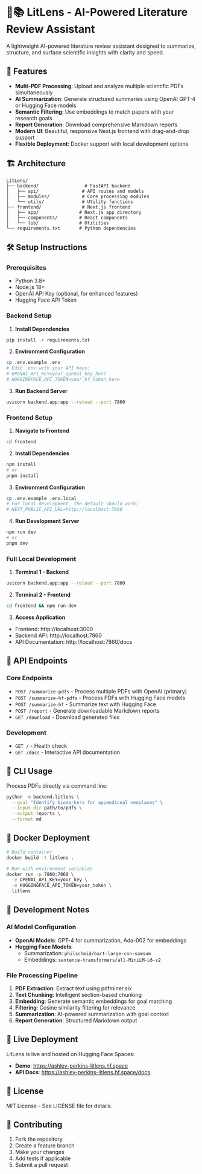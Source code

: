 # 🧠📚 LitLens - AI-Powered Literature Review Assistant

A lightweight AI-powered literature review assistant designed to summarize, structure, and surface scientific insights with clarity and speed.

## 🚀 Features

- **Multi-PDF Processing**: Upload and analyze multiple scientific PDFs simultaneously
- **AI Summarization**: Generate structured summaries using OpenAI GPT-4 or Hugging Face models
- **Semantic Filtering**: Use embeddings to match papers with your research goals
- **Report Generation**: Download comprehensive Markdown reports
- **Modern UI**: Beautiful, responsive Next.js frontend with drag-and-drop support
- **Flexible Deployment**: Docker support with local development options

## 🏗️ Architecture

```
LitLens/
├── backend/                 # FastAPI backend
│   ├── api/                # API routes and models
│   ├── modules/            # Core processing modules
│   └── utils/              # Utility functions
├── frontend/               # Next.js frontend
│   ├── app/               # Next.js app directory
│   ├── components/        # React components
│   └── lib/               # Utilities
└── requirements.txt       # Python dependencies
```

## 🛠️ Setup Instructions

### Prerequisites

- Python 3.8+
- Node.js 18+
- OpenAI API Key (optional, for enhanced features)
- Hugging Face API Token

### Backend Setup

1. **Install Dependencies**
```bash
pip install -r requirements.txt
```

2. **Environment Configuration**
```bash
cp .env.example .env
# Edit .env with your API keys:
# OPENAI_API_KEY=your_openai_key_here
# HUGGINGFACE_API_TOKEN=your_hf_token_here
```

3. **Run Backend Server**
```bash
uvicorn backend.app:app --reload --port 7860
```

### Frontend Setup

1. **Navigate to Frontend**
```bash
cd frontend
```

2. **Install Dependencies**
```bash
npm install
# or
pnpm install
```

3. **Environment Configuration**
```bash
cp .env.example .env.local
# For local development, the default should work:
# NEXT_PUBLIC_API_URL=http://localhost:7860
```

4. **Run Development Server**
```bash
npm run dev
# or
pnpm dev
```

### Full Local Development

1. **Terminal 1 - Backend**
```bash
uvicorn backend.app:app --reload --port 7860
```

2. **Terminal 2 - Frontend**
```bash
cd frontend && npm run dev
```

3. **Access Application**
- Frontend: http://localhost:3000
- Backend API: http://localhost:7860
- API Documentation: http://localhost:7860/docs

## 📡 API Endpoints

### Core Endpoints
- `POST /summarize-pdfs` - Process multiple PDFs with OpenAI (primary)
- `POST /summarize-hf-pdfs` - Process PDFs with Hugging Face models
- `POST /summarize-hf` - Summarize text with Hugging Face
- `POST /report` - Generate downloadable Markdown reports
- `GET /download` - Download generated files

### Development
- `GET /` - Health check
- `GET /docs` - Interactive API documentation

## 🔧 CLI Usage

Process PDFs directly via command line:

```bash
python -m backend.litlens \
  --goal "Identify biomarkers for appendiceal neoplasms" \
  --input-dir path/to/pdfs \
  --output reports \
  --format md
```

## 🐳 Docker Deployment

```bash
# Build container
docker build -t litlens .

# Run with environment variables
docker run -p 7860:7860 \
  -e OPENAI_API_KEY=your_key \
  -e HUGGINGFACE_API_TOKEN=your_token \
  litlens
```

## 🧪 Development Notes

### AI Model Configuration

- **OpenAI Models**: GPT-4 for summarization, Ada-002 for embeddings
- **Hugging Face Models**: 
  - Summarization: `philschmid/bart-large-cnn-samsum`
  - Embeddings: `sentence-transformers/all-MiniLM-L6-v2`

### File Processing Pipeline

1. **PDF Extraction**: Extract text using pdfminer.six
2. **Text Chunking**: Intelligent section-based chunking
3. **Embedding**: Generate semantic embeddings for goal matching
4. **Filtering**: Cosine similarity filtering for relevance
5. **Summarization**: AI-powered summarization with goal context
6. **Report Generation**: Structured Markdown output

## 🚀 Live Deployment

LitLens is live and hosted on Hugging Face Spaces:
- **Demo**: https://ashley-perkins-litlens.hf.space
- **API Docs**: https://ashley-perkins-litlens.hf.space/docs

## 📄 License

MIT License - See LICENSE file for details.

## 🤝 Contributing

1. Fork the repository
2. Create a feature branch
3. Make your changes
4. Add tests if applicable
5. Submit a pull request